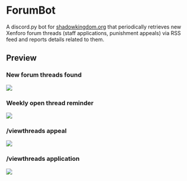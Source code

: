# ForumBot
A discord.py bot for [shadowkingdom.org](https://shadowkingdom.org) that periodically 
retrieves new Xenforo forum threads (staff applications, punishment appeals) via RSS 
feed and reports details related to them. 


## Preview
### New forum threads found
<img src="https://cdn.discordapp.com/attachments/1058799534408478801/1061707111479922830/image.png"><br/>

### Weekly open thread reminder
<img src="https://cdn.discordapp.com/attachments/1058799534408478801/1061710985968238763/image.png"><br/>

### /viewthreads appeal
<img src="https://cdn.discordapp.com/attachments/1058799534408478801/1061708918868414515/image.png"><br/>

### /viewthreads application
<img src="https://cdn.discordapp.com/attachments/1058799534408478801/1061707976253132881/image.png"><br/>
